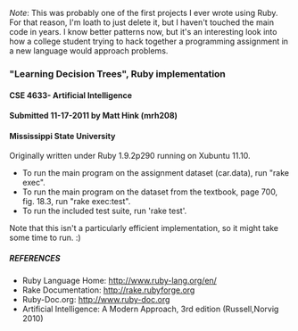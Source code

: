 *Note*: This was probably one of the first projects I ever wrote using Ruby.  For that reason, I'm loath to just delete it, but I haven't touched the main code in years.  I know better patterns now, but it's an interesting look into how a college student trying to hack together a programming assignment in a new language would approach problems.

### "Learning Decision Trees", Ruby implementation
#### CSE 4633- Artificial Intelligence
#### Submitted 11-17-2011 by Matt Hink (mrh208)
#### Mississippi State University

Originally written under Ruby 1.9.2p290 running on Xubuntu 11.10.

- To run the main program on the assignment dataset (car.data), run "rake exec".
- To run the main program on the dataset from the textbook, page 700, fig. 18.3, run "rake exec:test".
- To run the included test suite, run 'rake test'.

Note that this isn't a particularly efficient implementation, so it might take some time to run.  :)

##### REFERENCES
- Ruby Language Home: http://www.ruby-lang.org/en/
- Rake Documentation: http://rake.rubyforge.org
- Ruby-Doc.org: http://www.ruby-doc.org
- Artificial Intelligence: A Modern Approach, 3rd edition (Russell,Norvig 2010)
